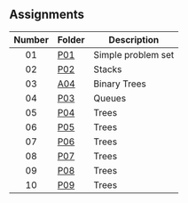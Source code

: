 ## Assignments

| Number | Folder | Description |
| :----: | ------ | ----------- |
|  01    |   [P01](https://github.com/Micah-Lyn/4883-Programming_Techniques-Scotland/tree/master/Assignments/P01)    | Simple problem set            |
|  02    |   [P02](https://github.com/Micah-Lyn/4883-Programming_Techniques-Scotland/tree/master/Assignments/P02)    | Stacks           |
| 03    |   [A04](https://github.com/Micah-Lyn/4883-Programming_Techniques-Scotland/tree/master/Assignments/A04)    | Binary Trees           |
|  04    |   [P03](https://github.com/Micah-Lyn/4883-Programming_Techniques-Scotland/tree/master/Assignments/P03)    | Queues           |
|  05    |   [P04](https://github.com/Micah-Lyn/4883-Programming_Techniques-Scotland/tree/master/Assignments/P04)    | Trees           |
|  06    |   [P05](https://github.com/Micah-Lyn/4883-Programming_Techniques-Scotland/tree/master/Assignments/P05)    | Trees           |
|  07    |   [P06](https://github.com/Micah-Lyn/4883-Programming_Techniques-Scotland/tree/master/Assignments/P06)    | Trees           |
|  08    |   [P07](https://github.com/Micah-Lyn/4883-Programming_Techniques-Scotland/tree/master/Assignments/P07)    | Trees           |
|  09    |   [P08](https://github.com/Micah-Lyn/4883-Programming_Techniques-Scotland/tree/master/Assignments/P08)    | Trees           |
|  10    |   [P09](https://github.com/Micah-Lyn/4883-Programming_Techniques-Scotland/tree/master/Assignments/P09)    | Trees           |
